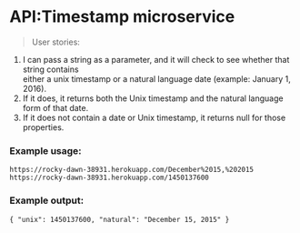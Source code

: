 # API:Timestamp microservice

> User stories:  
1) I can pass a string as a parameter, and it will check to see whether that string contains  
   either a unix timestamp or a natural language date (example: January 1, 2016).  
2) If it does, it returns both the Unix timestamp and the natural language form of that date.  
3) If it does not contain a date or Unix timestamp, it returns null for those properties.  
### Example usage:

`https://rocky-dawn-38931.herokuapp.com/December%2015,%202015`  
`https://rocky-dawn-38931.herokuapp.com/1450137600`

### Example output:

`{ "unix": 1450137600, "natural": "December 15, 2015" }`</div>

